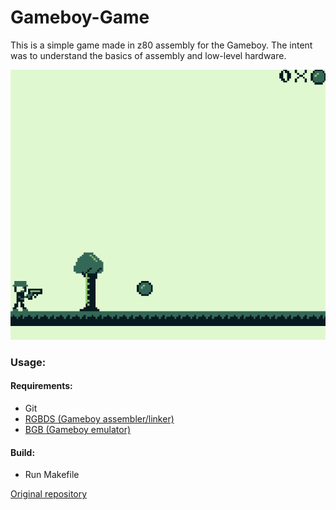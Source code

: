 # Gameboy-Game

This is a simple game made in z80 assembly for the Gameboy. The intent was to understand the basics of assembly and low-level hardware.

![Gameboy-Game](Media/gameboy_game_scene.png)

### Usage:

#### Requirements:
- Git
- [RGBDS (Gameboy assembler/linker)](https://github.com/gbdev/rgbds/releases)
- [BGB (Gameboy emulator)](https://bgb.bircd.org/#downloads)

#### Build:
- Run Makefile

[Original repository](https://github.com/Isam-Ilyas29/Gameboy-Game)